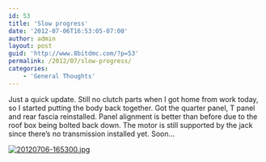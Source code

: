 ```yaml
---
id: 53
title: 'Slow progress'
date: '2012-07-06T16:53:05-07:00'
author: admin
layout: post
guid: 'http://www.8bitdmc.com/?p=53'
permalink: /2012/07/slow-progress/
categories:
    - 'General Thoughts'
---
```


Just a quick update. Still no clutch parts when I got home from work today, so I started putting the body back together. Got the quarter panel, T panel and rear fascia reinstalled. Panel alignment is better than before due to the roof box being bolted back down. The motor is still supported by the jack since there’s no transmission installed yet. Soon…

[![20120706-165300.jpg](https://jonnyborbs.github.io/assets/images/2012/07/20120706-165300.jpg)](https://jonnyborbs.github.io/assets/images/2012/07/20120706-165300.jpg)